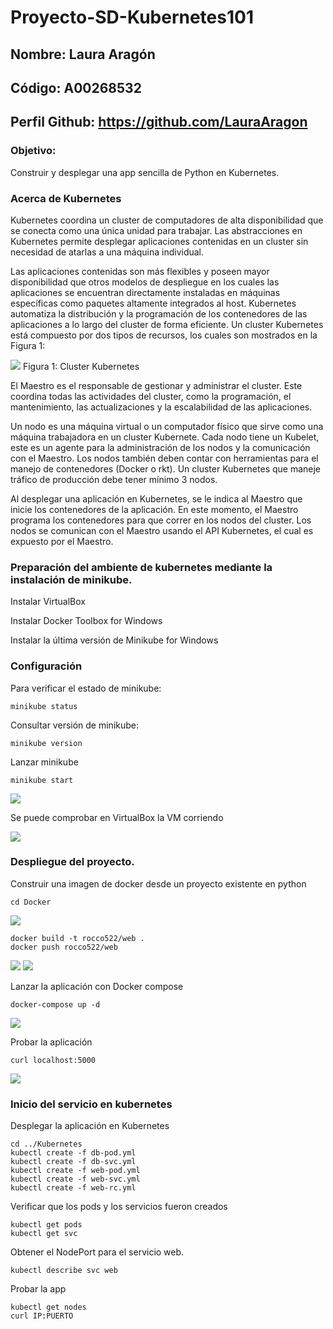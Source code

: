 
# Proyecto-SD-Kubernetes101
## Nombre: Laura Aragón
## Código: A00268532
## Perfil Github: https://github.com/LauraAragon

### Objetivo:
Construir y desplegar una app sencilla de Python en Kubernetes. 

### Acerca de Kubernetes

Kubernetes coordina un cluster de computadores de alta disponibilidad que se conecta como una única unidad para trabajar. Las abstracciones en Kubernetes permite desplegar aplicaciones contenidas en un cluster sin necesidad de atarlas a una máquina individual.

Las aplicaciones contenidas son más flexibles y poseen mayor disponibilidad que otros modelos de despliegue en los cuales las aplicaciones se encuentran directamente instaladas en máquinas específicas como paquetes altamente integrados al host.
Kubernetes automatiza la distribución y la programación de los contenedores de las aplicaciones a lo largo del cluster de forma eficiente. Un cluster Kubernetes está compuesto por dos tipos de recursos, los cuales son mostrados en la Figura 1:

<img src="https://d33wubrfki0l68.cloudfront.net/99d9808dcbf2880a996ed50d308a186b5900cec9/40b94/docs/tutorials/kubernetes-basics/public/images/module_01_cluster.svg">
Figura 1: Cluster Kubernetes

El Maestro es el responsable de gestionar y administrar el cluster. Este coordina todas las actividades del cluster, como la programación, el mantenimiento, las actualizaciones y la escalabilidad de las aplicaciones.

Un nodo es una máquina virtual o un computador físico que sirve como una máquina trabajadora en un cluster Kubernete. Cada nodo tiene un Kubelet, este es un agente para la administración de los nodos y la comunicación con el Maestro. Los nodos también deben contar con herramientas para el manejo de contenedores (Docker o rkt). Un cluster Kubernetes que maneje tráfico de producción debe tener mínimo 3 nodos.

Al desplegar una aplicación  en Kubernetes, se le indica al Maestro que inicie los contenedores de la aplicación. En este momento, el Maestro programa los contenedores para que correr en los nodos del cluster. Los nodos se comunican con el Maestro usando el API Kubernetes, el cual es expuesto por el Maestro.

### Preparación del ambiente de kubernetes mediante la instalación de minikube.

Instalar VirtualBox

Instalar Docker Toolbox for Windows

Instalar la última versión de Minikube for Windows

### Configuración
 
Para verificar el estado de minikube:

```
minikube status
```

Consultar versión de minikube: 

```
minikube version
```

Lanzar minikube 

```
minikube start
```

<img src="http://ricardodelgado.com.co/sd/7.PNG">

Se puede comprobar en VirtualBox la VM corriendo

<img src="http://ricardodelgado.com.co/sd/8.PNG">

### Despliegue del proyecto.

Construir una imagen de docker desde un proyecto existente en python

```
cd Docker
```

<img src="http://ricardodelgado.com.co/sd/1.PNG">

```
docker build -t rocco522/web .
docker push rocco522/web
```

<img src="http://ricardodelgado.com.co/sd/4.PNG">

<img src="http://ricardodelgado.com.co/sd/4.5.PNG">

Lanzar la aplicación con Docker compose
```
docker-compose up -d 
```

<img src="http://ricardodelgado.com.co/sd/5.5.PNG">

Probar la aplicación
```
curl localhost:5000
```
<img src="http://ricardodelgado.com.co/sd/6.PNG">

### Inicio del servicio en kubernetes

Desplegar la aplicación en Kubernetes
```
cd ../Kubernetes
kubectl create -f db-pod.yml
kubectl create -f db-svc.yml
kubectl create -f web-pod.yml
kubectl create -f web-svc.yml
kubectl create -f web-rc.yml
```

Verificar que los pods y los servicios fueron creados
```
kubectl get pods
kubectl get svc
```

Obtener el NodePort para el servicio web.
```
kubectl describe svc web
```

Probar la app 
```
kubectl get nodes
curl IP:PUERTO
```
